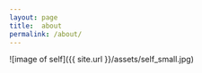 ```yaml
---
layout: page
title:  about
permalink: /about/
---
```


![image of self]({{ site.url }}/assets/self_small.jpg)